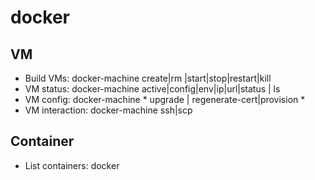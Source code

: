 docker
======

## VM
- Build VMs: docker-machine create|rm |start|stop|restart|kill
- VM status: docker-machine active|config|env|ip|url|status | ls
- VM config: docker-machine * upgrade | regenerate-cert|provision *
- VM interaction: docker-machine ssh|scp

## Container
- List containers: docker
